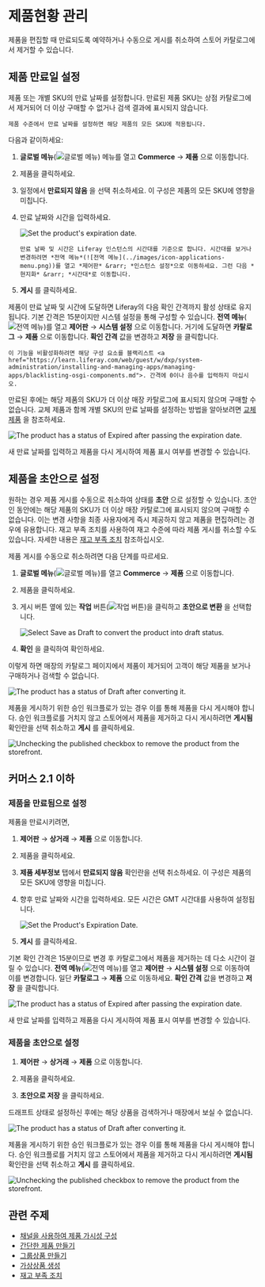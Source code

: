 # 제품현황 관리

제품을 편집할 때 만료되도록 예약하거나 수동으로 게시를 취소하여 스토어 카탈로그에서 제거할 수 있습니다.

## 제품 만료일 설정

제품 또는 개별 SKU의 만료 날짜를 설정합니다. 만료된 제품 SKU는 상점 카탈로그에서 제거되어 더 이상 구매할 수 없거나 검색 결과에 표시되지 않습니다.

```{note}
제품 수준에서 만료 날짜를 설정하면 해당 제품의 모든 SKU에 적용됩니다. 
```

다음과 같이하세요:

1. **글로벌 메뉴**(![글로벌 메뉴](../images/icon-applications-menu.png)) 메뉴를 열고 **Commerce** &rarr; **제품** 으로 이동합니다.

1. 제품을 클릭하세요.

1. 일정에서 **만료되지 않음** 을 선택 취소하세요. 이 구성은 제품의 모든 SKU에 영향을 미칩니다.

1. 만료 날짜와 시간을 입력하세요.

   ![Set the product's expiration date.](./managing-product-status/images/01.png)

   ```{tip}
   만료 날짜 및 시간은 Liferay 인스턴스의 시간대를 기준으로 합니다. 시간대를 보거나 변경하려면 *전역 메뉴*(![전역 메뉴](../images/icon-applications-menu.png))를 열고 *제어판* &rarr; *인스턴스 설정*으로 이동하세요. 그런 다음 *현지화* &rarr; *시간대*로 이동합니다.
   ```
1. **게시** 를 클릭하세요.

제품이 만료 날짜 및 시간에 도달하면 Liferay의 다음 확인 간격까지 활성 상태로 유지됩니다. 기본 간격은 15분이지만 시스템 설정을 통해 구성할 수 있습니다. **전역 메뉴**(![전역 메뉴](../images/icon-applications-menu.png))를 열고 **제어판** &rarr; **시스템 설정** 으로 이동합니다. 거기에 도달하면 **카탈로그** &rarr; **제품** 으로 이동합니다. **확인 간격** 값을 변경하고 **저장** 을 클릭합니다.

```{warning}
이 기능을 비활성화하려면 해당 구성 요소를 블랙리스트 <a href="https://learn.liferay.com/web/guest/w/dxp/system-administration/installing-and-managing-apps/managing-apps/blacklisting-osgi-components.md">. 간격에 0이나 음수를 입력하지 마십시오.
```
만료된 후에는 해당 제품의 SKU가 더 이상 매장 카탈로그에 표시되지 않으며 구매할 수 없습니다. 교체 제품과 함께 개별 SKU의 만료 날짜를 설정하는 방법을 알아보려면 [교체 제품](../pricing/promoting-products/replacement-products.md) 을 참조하세요.

![The product has a status of Expired after passing the expiration date.](./managing-product-status/images/02.png)

새 만료 날짜를 입력하고 제품을 다시 게시하여 제품 표시 여부를 변경할 수 있습니다.

## 제품을 초안으로 설정

원하는 경우 제품 게시를 수동으로 취소하여 상태를 **초안** 으로 설정할 수 있습니다. 초안인 동안에는 해당 제품의 SKU가 더 이상 매장 카탈로그에 표시되지 않으며 구매할 수 없습니다. 이는 변경 사항을 최종 사용자에게 즉시 제공하지 않고 제품을 편집하려는 경우에 유용합니다. 재고 부족 조치를 사용하여 재고 수준에 따라 제품 게시를 취소할 수도 있습니다. 자세한 내용은 [재고 부족 조치](./low-stock-action.md) 참조하십시오.

제품 게시를 수동으로 취소하려면 다음 단계를 따르세요.

1. **글로벌 메뉴**(![글로벌 메뉴](../images/icon-applications-menu.png))를 열고 **Commerce** &rarr; **제품** 으로 이동합니다.

1. 제품을 클릭하세요.

1. 게시 버튼 옆에 있는 **작업** 버튼(![작업 버튼](../images/icon-actions.png))을 클릭하고 **초안으로 변환** 을 선택합니다.

   ![Select Save as Draft to convert the product into draft status.](./managing-product-status/images/03.png)

1. **확인** 을 클릭하여 확인하세요.

이렇게 하면 매장의 카탈로그 페이지에서 제품이 제거되어 고객이 해당 제품을 보거나 구매하거나 검색할 수 없습니다.

![The product has a status of Draft after converting it.](./managing-product-status/images/04.png)

제품을 게시하기 위한 승인 워크플로가 있는 경우 이를 통해 제품을 다시 게시해야 합니다. 승인 워크플로를 거치지 않고 스토어에서 제품을 제거하고 다시 게시하려면 **게시됨** 확인란을 선택 취소하고 **게시** 를 클릭하세요.

![Unchecking the published checkbox to remove the product from the storefront.](./managing-product-status/images/05.png)

## 커머스 2.1 이하

### 제품을 만료됨으로 설정

제품을 만료시키려면,

1. **제어판** &rarr; **상거래** &rarr; **제품** 으로 이동합니다.

1. 제품을 클릭하세요.

1. **제품 세부정보** 탭에서 **만료되지 않음** 확인란을 선택 취소하세요. 이 구성은 제품의 모든 SKU에 영향을 미칩니다.

1. 향후 만료 날짜와 시간을 입력하세요. 모든 시간은 GMT 시간대를 사용하여 설정됩니다.

   ![Set the Product's Expiration Date.](./managing-product-status/images/01.png)

1. **게시** 를 클릭하세요.

기본 확인 간격은 15분이므로 변경 후 카탈로그에서 제품을 제거하는 데 다소 시간이 걸릴 수 있습니다. **전역 메뉴**(![전역 메뉴](../images/icon-applications-menu.png))를 열고 **제어판** &rarr; **시스템 설정** 으로 이동하여 이를 변경합니다. 일단 **카탈로그** &rarr; **제품** 으로 이동하세요. **확인 간격** 값을 변경하고 **저장** 을 클릭합니다.

![The product has a status of Expired after passing the expiration date.](./managing-product-status/images/06.png)

새 만료 날짜를 입력하고 제품을 다시 게시하여 제품 표시 여부를 변경할 수 있습니다.

### 제품을 초안으로 설정

1. **제어판** &rarr; **상거래** &rarr; **제품** 으로 이동합니다.

1. 제품을 클릭하세요.

1. **초안으로 저장** 을 클릭하세요.

드래프트 상태로 설정하신 후에는 해당 상품을 검색하거나 매장에서 보실 수 없습니다.

![The product has a status of Draft after converting it.](./managing-product-status/images/04.png)

제품을 게시하기 위한 승인 워크플로가 있는 경우 이를 통해 제품을 다시 게시해야 합니다. 승인 워크플로를 거치지 않고 스토어에서 제품을 제거하고 다시 게시하려면 **게시됨** 확인란을 선택 취소하고 **게시** 를 클릭하세요.

![Unchecking the published checkbox to remove the product from the storefront.](./managing-product-status/images/05.png)

## 관련 주제

* [채널을 사용하여 제품 가시성 구성](../store-management/channels/configuring-product-visibility-using-channels.md)
* [간단한 제품 만들기](../product-management/creating-and-managing-products/product-types/creating-a-simple-product.md)
* [그룹상품 만들기](../product-management/creating-and-managing-products/product-types/creating-a-grouped-product.md)
* [가상상품 생성](../product-management/creating-and-managing-products/product-types/creating-a-virtual-product.md)
* [재고 부족 조치](./low-stock-action.md)
